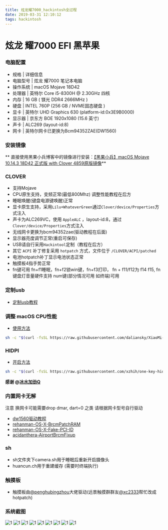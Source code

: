 ```yaml
---
title: 炫龙耀7000_hackintosh全过程
date: 2019-03-31 12:10:12
tags: hackintosh
---
```

# 炫龙 耀7000 EFI 黑苹果


### 电脑配置

*  规格    | 详细信息                                              
*  电脑型号 | 炫龙 耀7000 笔记本电脑                              
*  操作系统 | macOS Mojave 18D42                                
*  处理器   | 英特尔 Core i5-8300H @ 2.30GHz 四核                   
*  内存     | 16 GB ( 镁光 DDR4 2666MHz )                        
*  硬盘     | INTEL 760P (256 GB / NVME固态硬盘 )                      
*  显卡     | 英特尔 UHD Graphics 630 (platform-id:0x3E9B0000)      
*  显示器   | 京东方 BOE  1920x1080 (15.6 英寸)                     
*  声卡     | ALC269 (layout-id:8)                                
*  网卡     | 英特尔网卡已更换为Bcm94352ZAE(DW1560)                   

### 安装镜像

** 直接使用黑果小兵博客中的镜像进行安装：[【黑果小兵】macOS Mojave 10.14.3 18D42 正式版 with Clover 4859原版镜像](https://blog.daliansky.net/macOS-Mojave-10.14.3-18D42-official-version-with-Clover-4859-original-image.html)**

### CLOVER

* 支持Mojave
* CPU原生支持，变频正常(最低800Mhz) 调整性能教程在后方
* 睡眠唤醒(键盘电源键唤醒)正常
* 显卡原生支持，采用`Lilu+WhateverGreen`通过`Clover/device/Properties`方式注入
* 声卡为ALC269VC，使用 `AppleALC` ，layout-id:8，通过`Clover/device/Properties`方式注入
* 无线网卡更换为bcm94352zae(驱动教程在后面)
* 显示器亮度调节正常(重启可保存) 
* USB请自行采用`Hackintool`定制（教程在后方）
* 其它 `ACPI` 补丁修复采用 `hotpatch` 方式，文件位于 `/CLOVER/ACPI/patched`
* 电池hotpatch补丁显示电池状态正常
* 触摸板4指手势正常
* fn键可用 fn+f1睡眠，fn+f2锁win键，fn+f3打印， fn + f11/f12为 f14 f15, fn键盘灯音量硬件支持  num键(部分情况可用 如终端)可用 

### 定制usb
* [定制usb教程](https://blog.daliansky.net/Intel-FB-Patcher-tutorial-and-insertion-pose.html)

### 调整 macOS CPU性能
* [使用方法](https://github.com/daliansky/XiaoMi-Pro/blob/master/one-key-cpufriend/README_CN.md)

``` bash
sh -c "$(curl -fsSL https://raw.githubusercontent.com/daliansky/XiaoMi-Pro/master/one-key-cpufriend/one-key-cpufriend_cn.sh)"
```

### HIDPI   
* [开启方法](https://github.com/xzhih/one-key-hidpi)

``` bash
sh -c "$(curl -fsSL https://raw.githubusercontent.com/xzhih/one-key-hidpi/master/hidpi.sh)"
```
 **感谢 @[冰水加劲Q](https://github.com/xzhih)**

### 内置网卡无解 
注意 换网卡可能需要drop dmar, dart=0 之类 请根据网卡型号自行驱动
* [dw1560驱动教程](https://blog.daliansky.net/Broadcom-BCM94352z-DW1560-drive-new-posture.html) 
* [rehanman-OS-X-BrcmPatchRAM](https://bitbucket.org/RehabMan/os-x-brcmpatchram/downloads/) 
* [rehanman-OS-X-Fake-PCI-ID](https://bitbucket.org/RehabMan/os-x-fake-pci-id/downloads/) 
* [acidanthera-AirportBrcmFixup](https://github.com/acidanthera/AirportBrcmFixup/releases)

### sh
* sh文件夹下camera.sh用于睡眠后重新开启摄像头
* huancun.ch用于重建缓存 (需要时终端执行)

### 触摸板
* 触摸板由[@penghubingzhou](https://github.com/penghubingzhou)大佬驱动(远景触摸群群友[@xc2333](https://github.com/Xc2333)帮忙改成hotpatch)

### 系统截图

![1](/pic/1.png)
![1](/pic/2.png)
![1](/pic/3.png)
![1](/pic/4.png)
![1](/pic/5.png)
![1](/pic/6.png)
![1](/pic/7.png)
![1](/pic/8.png)
![1](/pic/9.png)